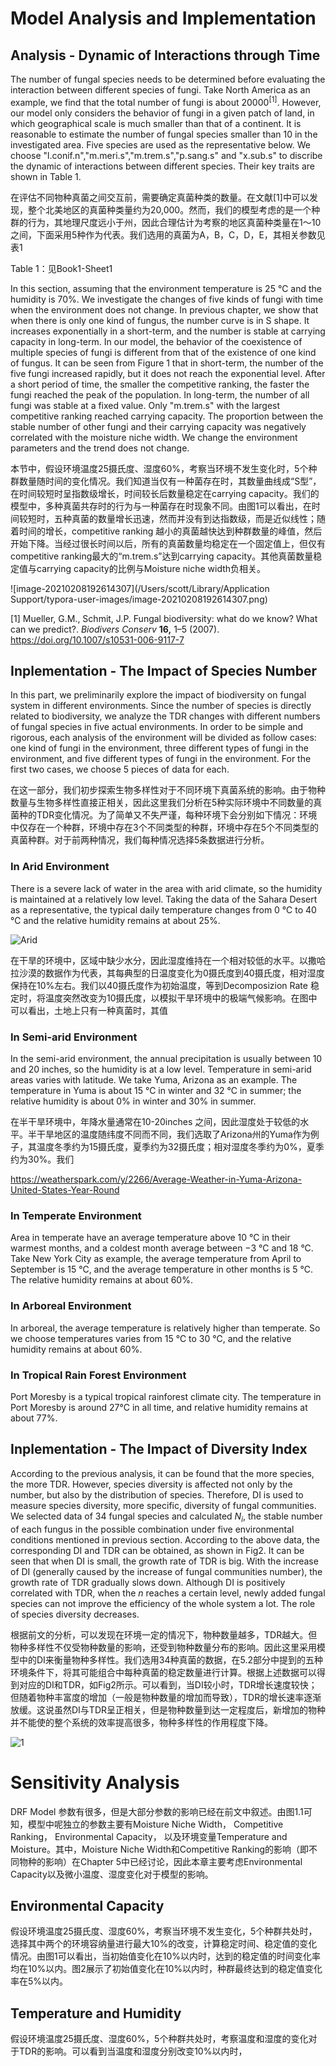 # Model Analysis and Implementation

## Analysis - Dynamic of Interactions through Time

The number of fungal species needs to be determined before evaluating the interaction between different species of fungi. Take North America as an example, we find that the total number of fungi is about 20000$^{[1]}$. However, our model only considers the behavior of fungi in a given patch of land, in which geographical scale is much smaller than that of  a continent. It is reasonable to estimate the number of fungal species smaller than 10 in the investigated area. Five species are used as the representative below. We choose "l.conif.n","m.meri.s","m.trem.s","p.sang.s" and "x.sub.s" to discribe the dynamic of interactions between different species. Their key traits are shown in Table 1.

在评估不同物种真菌之间交互前，需要确定真菌种类的数量。在文献[1]中可以发现，整个北美地区的真菌种类量约为20,000。然而，我们的模型考虑的是一个种群的行为，其地理尺度远小于州，因此合理估计为考察的地区真菌种类量在1～10之间，下面采用5种作为代表。我们选用的真菌为A，B，C，D，E，其相关参数见表1

Table 1：见Book1-Sheet1

In this section, assuming that the environment temperature is 25 ℃ and the humidity is 70%. We investigate the changes of five kinds of fungi with time when the environment does not change. In previous chapter, we show that when there is only one kind of fungus, the number curve is in S shape. It increases exponentially in a short-term, and the number is stable at carrying capacity in long-term. In our model, the behavior of the coexistence of multiple species of fungi is different from that of the existence of one kind of fungus. It can be seen from Figure 1 that in short-term, the number of the five fungi increased rapidly, but it does not reach the exponential level.  After a short period of time, the smaller the competitive ranking, the faster the fungi reached the peak of the population. In long-term, the number of all fungi was stable at a fixed value. Only "m.trem.s" with the largest competitive ranking reached carrying capacity. The proportion between the stable number of other fungi and their carrying capacity was negatively correlated with the moisture niche width. We change the environment parameters and the trend does not change.

本节中，假设环境温度25摄氏度、湿度60%，考察当环境不发生变化时，5个种群数量随时间的变化情况。我们知道当仅有一种菌存在时，其数量曲线成“S型”，在时间较短时呈指数级增长，时间较长后数量稳定在carrying capacity。我们的模型中，多种真菌共存时的行为与一种菌存在时现象不同。由图1可以看出，在时间较短时，五种真菌的数量增长迅速，然而并没有到达指数级，而是近似线性；随着时间的增长，competitive ranking 越小的真菌越快达到种群数量的峰值，然后开始下降。当经过很长时间以后，所有的真菌数量均稳定在一个固定值上，但仅有competitive ranking最大的“m.trem.s”达到carrying capacity。其他真菌数量稳定值与carrying capacity的比例与Moisture niche width负相关。

![image-20210208192614307](/Users/scott/Library/Application Support/typora-user-images/image-20210208192614307.png)



[1] Mueller, G.M., Schmit, J.P. Fungal biodiversity: what do we know? What can we predict?. *Biodivers Conserv* **16,** 1–5 (2007). https://doi.org/10.1007/s10531-006-9117-7

## Inplementation - The Impact of Species Number

In this part, we preliminarily explore the impact of biodiversity on fungal system in different environments. Since the number of species is directly related to biodiversity, we analyze the TDR changes with different numbers of fungal species in five actual environments. In order to be simple and rigorous, each analysis of the environment will be divided as follow cases: one kind of fungi in the environment, three different types of fungi in the environment, and five different types of fungi in the environment. For the first two cases, we choose 5 pieces of data for each.

在这一部分，我们初步探索生物多样性对于不同环境下真菌系统的影响。由于物种数量与生物多样性直接正相关，因此这里我们分析在5种实际环境中不同数量的真菌种的TDR变化情况。为了简单又不失严谨，每种环境下会分别如下情况：环境中仅存在一个种群，环境中存在3个不同类型的种群，环境中存在5个不同类型的真菌种群。对于前两种情况，我们每种情况选择5条数据进行分析。

### In Arid Environment 

There is a severe lack of water in the area with arid climate, so the humidity is maintained at a relatively low level. Taking the data of the Sahara Desert as a representative, the typical daily temperature changes from 0 ℃ to 40 ℃ and the relative humidity remains at about 25%. 

![Arid](/Users/scott/Desktop/Arid.png)

在干旱的环境中，区域中缺少水分，因此湿度维持在一个相对较低的水平。以撒哈拉沙漠的数据作为代表，其每典型的日温度变化为0摄氏度到40摄氏度，相对湿度保持在10%左右。我们以40摄氏度作为初始温度，等到Decomposizion Rate 稳定时，将温度突然改变为10摄氏度，以模拟干旱环境中的极端气候影响。在图中可以看出，土地上只有一种真菌时，其值

### In Semi-arid Environment

In the semi-arid environment, the annual precipitation is usually between 10 and 20 inches, so the humidity is at a low level. Temperature in semi-arid areas varies with latitude. We take Yuma, Arizona as an example. The temperature in Yuma is about 15 ℃ in winter and 32 ℃ in summer; the relative humidity is about 0% in winter and 30% in summer.

在半干旱环境中，年降水量通常在10-20inches 之间，因此湿度处于较低的水平。半干旱地区的温度随纬度不同而不同，我们选取了Arizona州的Yuma作为例子，其温度冬季约为15摄氏度，夏季约为32摄氏度；相对湿度冬季约为0%，夏季约为30%。我们

https://weatherspark.com/y/2266/Average-Weather-in-Yuma-Arizona-United-States-Year-Round

### In Temperate Environment

Area in temperate have an average temperature above 10 °C in their warmest months, and a coldest month average between −3 °C and 18 °C. Take New York City as example, the average temperature from April to September is 15 ℃, and the average temperature in other months is 5 ℃. The relative humidity remains at about 60%. 

### In Arboreal Environment

In arboreal, the average temperature is relatively higher than temperate. So we choose temperatures varies from 15 ℃ to 30 ℃, and the relative humidity remains at about 60%. 

### In Tropical Rain Forest Environment

Port Moresby is a  typical tropical rainforest climate city. The temperature in Port Moresby is around 27°C in all time, and relative humidity remains at about 77%.

## Inplementation - The Impact of Diversity Index

According to the previous analysis, it can be found that the more species, the more TDR. However, species diversity is affected not only by the number, but also by the distribution of species. Therefore, DI  is used to measure species diversity, more specific, diversity of fungal communities. We selected data of 34 fungal species and calculated $N_i$, the stable number of each fungus in the possible combination under five environmental conditions mentioned in previous section. According to the above data, the corresponding DI and TDR can be obtained, as shown in Fig2. It can be seen that when DI is small, the growth rate of TDR is big. With the increase of DI (generally caused by the increase of fungal communities number), the growth rate of TDR gradually slows down. Although DI is positively correlated with TDR, when the $n$ reaches a certain level, newly added fungal species can not improve the efficiency of the whole system a lot. The role of species diversity decreases.

根据前文的分析，可以发现在环境一定的情况下，物种数量越多，TDR越大。但物种多样性不仅受物种数量的影响，还受到物种数量分布的影响。因此这里采用模型中的DI来衡量物种多样性。我们选用34种真菌的数据，在5.2部分中提到的五种环境条件下，将其可能组合中每种真菌的稳定数量进行计算。根据上述数据可以得到对应的DI和TDR，如Fig2所示。可以看到，当DI较小时，TDR增长速度较快；但随着物种丰富度的增加（一般是物种数量的增加而导致），TDR的增长速率逐渐放缓。这说虽然DI与TDR呈正相关，但是物种数量到达一定程度后，新增加的物种并不能使的整个系统的效率提高很多，物种多样性的作用程度下降。

![1](/Users/scott/Desktop/1.png)

# Sensitivity Analysis

DRF Model 参数有很多，但是大部分参数的影响已经在前文中叙述。由图1.1可知，模型中呢独立的参数主要有Moisture Niche Width， Competitive Ranking， Environmental Capacity， 以及环境变量Temperature and Moisture。其中，Moisture Niche Width和Competitive Ranking的影响（即不同物种的影响）在Chapter 5中已经讨论，因此本章主要考虑Environmental Capacity以及微小温度、湿度变化对于模型的影响。

## Environmental Capacity

假设环境温度25摄氏度、湿度60%，考察当环境不发生变化，5个种群共处时，选择其中两个的环境容纳量进行最大10%的改变，计算稳定时间、稳定值的变化情况。由图1可以看出，当初始值变化在10%以内时，达到的稳定值的时间变化率均在10%以内。图2展示了初始值变化在10%以内时，种群最终达到的稳定值变化率在5%以内。

## Temperature and Humidity

假设环境温度25摄氏度、湿度60%，5个种群共处时，考察温度和湿度的变化对于TDR的影响。可以看到当温度和湿度分别改变10%以内时，








